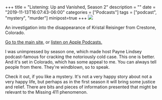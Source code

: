 +++
title = "Listening: Up and Vanished, Season 2"
description = ""
date = "2019-11-13T16:07:43-06:00"
categories = ["Podcasts"]
tags = ["podcast", "mystery", "murder"]
minipost=true
+++
![](https://res.cloudinary.com/tobyblog/image/upload/v1573682807/img/Screen_Shot_2019-11-13_at_4.05.48_PM.jpg)

An investigation into the disappearance of Kristal Reisinger from Crestone, Colorado. 

[Go to the main site](https://season2.upandvanished.com), or [listen on Apple Podcasts.](https://podcasts.apple.com/us/podcast/up-and-vanished/id1140596919)

I was unimpressed by season one, which made host Payne Lindsey podcast-famous for cracking the notoriously cold case. This one is better. And it's set in Colorado, which has some appeal to me. You can always tell people from there. They're windblown, so to speak. 

Check it out, if you like a mystery. It's not a very happy story about not a very happy life, but perhaps as in the first season it will bring some justice and relief. There are bits and pieces of information presented that might be relevant to the Missing 411 phenomenon. 